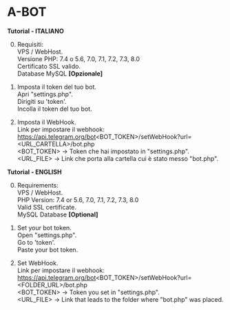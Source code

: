 # A-BOT

<b>Tutorial - ITALIANO</b>

0. Requisiti:<br>
  VPS / WebHost.<br>
  Versione PHP: 7.4 o 5.6, 7.0, 7.1, 7.2, 7.3, 8.0<br>
  Certificato SSL valido.<br>
  Database MySQL <b>[Opzionale]</b>

1. Imposta il token del tuo bot.<br>
  Apri "settings.php".<br>
  Dirigiti su 'token'.<br>
  Incolla il token del tuo bot.<br>
  
2. Imposta il WebHook.<br>
  Link per impostare il webhook: https://api.telegram.org/bot<BOT_TOKEN>/setWebHook?url=<URL_CARTELLA>/bot.php<br>
  <BOT_TOKEN> -> Token che hai impostato in "settings.php".<br>
  <URL_FILE> -> Link che porta alla cartella cui è stato messo "bot.php".<br>
  

<b>Tutorial - ENGLISH</b>

0. Requirements:<br>
  VPS / WebHost.<br>
  PHP Version: 7.4 or 5.6, 7.0, 7.1, 7.2, 7.3, 8.0<br>
  Valid SSL certificate.<br>
  MySQL Database <b>[Optional]</b>

1. Set your bot token.<br>
  Open "settings.php".<br>
  Go to 'token'.<br>
  Paste your bot token.<br>
  
2. Set WebHook.<br>
  Link per impostare il webhook: https://api.telegram.org/bot<BOT_TOKEN>/setWebHook?url=<FOLDER_URL>/bot.php<br>
  <BOT_TOKEN> -> Token you set in "settings.php".<br>
  <URL_FILE> -> Link that leads to the folder where "bot.php" was placed.<br>
